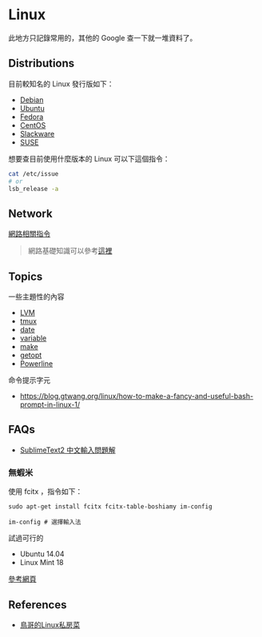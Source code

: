 Linux
=====

此地方只記錄常用的，其他的 Google 查一下就一堆資料了。

Distributions
-------------

目前較知名的 Linux 發行版如下：

* [Debian](http://www.debian.org/)
* [Ubuntu](http://www.ubuntu.com/)
* [Fedora](https://fedoraproject.org/)
* [CentOS](http://www.centos.org/)
* [Slackware](http://www.slackware.com/)
* [SUSE](https://www.suse.com/)

想要查目前使用什麼版本的 Linux 可以下這個指令：

```bash
cat /etc/issue
# or
lsb_release -a
```

Network
-------

[網路相關指令](network-commands.md)

> 網路基礎知識可以參考[這裡](/network/README.md)

Topics
------

一些主題性的內容

* [LVM](lvm.md)
* [tmux](tmux.md)
* [date](date.md)
* [variable](variable.md)
* [make](make.md)
* [getopt](getopt.md)
* [Powerline](powerline.md)

命令提示字元

* https://blog.gtwang.org/linux/how-to-make-a-fancy-and-useful-bash-prompt-in-linux-1/

FAQs
----

* [SublimeText2 中文輸入問題解](http://samwlinux.blogspot.tw/2014/04/ubuntusublimetext2deb.html)

### 無蝦米

使用 fcitx ，指令如下：

```
sudo apt-get install fcitx fcitx-table-boshiamy im-config

im-config # 選擇輸入法
```

試過可行的

* Ubuntu 14.04
* Linux Mint 18

[參考網頁](http://www.j4.com.tw/comp-qna/ubuntu-14-04-%E7%94%A8fcitx-%E8%A3%9D%E5%98%B8%E8%9D%A6%E7%B1%B3%E8%BC%B8%E5%85%A5%E6%B3%95/)

References
----------

* [鳥哥的Linux私房菜](http://linux.vbird.org/)
